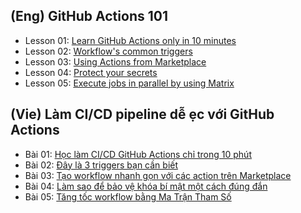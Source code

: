 ## (Eng) GitHub Actions 101
- Lesson 01: [Learn GitHub Actions only in 10 minutes](https://youtu.be/-wlilAHXJ6g)
- Lesson 02: [Workflow's common triggers](https://youtu.be/DBJIj7xeXXQ)
- Lesson 03: [Using Actions from Marketplace](https://youtu.be/3UdbILSxCaY)
- Lesson 04: [Protect your secrets](https://youtu.be/dBf8sS5qWTk)
- Lesson 05: [Execute jobs in parallel by using Matrix](https://youtu.be/5TFPYSOlZ_c)

## (Vie) Làm CI/CD pipeline dễ ẹc với GitHub Actions
- Bài 01: [Học làm CI/CD GitHub Actions chỉ trong 10 phút](https://youtu.be/-wlilAHXJ6g)
- Bài 02: [Đây là 3 triggers bạn cần biết](https://youtu.be/DBJIj7xeXXQ)
- Bài 03: [Tạo workflow nhanh gọn với các action trên Marketplace](https://youtu.be/3UdbILSxCaY)
- Bài 04: [Làm sao để bảo vệ khóa bí mật một cách đúng đắn](https://youtu.be/dBf8sS5qWTk)
- Bài 05: [Tăng tốc workflow bằng Ma Trận Tham Số](https://youtu.be/5TFPYSOlZ_c)




